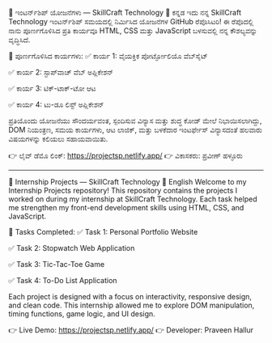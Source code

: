 📁 ಇಂಟರ್ನ್‌ಶಿಪ್ ಯೋಜನೆಗಳು — SkillCraft Technology
🚀 ಕನ್ನಡ
ಇದು ನನ್ನ SkillCraft Technology ಇಂಟರ್ನ್‌ಶಿಪ್ ಸಮಯದಲ್ಲಿ ನಿರ್ಮಿಸಿದ ಯೋಜನೆಗಳ GitHub ರೆಪೊಸಿಟರಿ!
ಈ ರೆಪೊದಲ್ಲಿ ನಾನು ಪೂರ್ಣಗೊಳಿಸಿದ ಪ್ರತಿ ಕಾರ್ಯವೂ HTML, CSS ಮತ್ತು JavaScript ಬಳಸುವಲ್ಲಿ ನನ್ನ ಕೌಶಲ್ಯವನ್ನು ವೃದ್ಧಿಸಿದೆ.

📌 ಪೂರ್ಣಗೊಳಿಸಿದ ಕಾರ್ಯಗಳು:
✅ ಕಾರ್ಯ 1: ವೈಯಕ್ತಿಕ ಪೋರ್ಟ್ಫೋಲಿಯೊ ವೆಬ್‌ಸೈಟ್

✅ ಕಾರ್ಯ 2: ಸ್ಟಾಪ್‌ವಾಚ್ ವೆಬ್ ಅಪ್ಲಿಕೇಶನ್

✅ ಕಾರ್ಯ 3: ಟಿಕ್-ಟಾಕ್-ಟೋ ಆಟ

✅ ಕಾರ್ಯ 4: ಟು-ಡೂ ಲಿಸ್ಟ್ ಅಪ್ಲಿಕೇಶನ್

ಪ್ರತಿಯೊಂದು ಯೋಜನೆಯು ಸೌಂದರ್ಯವಂತ, ಸ್ಪಂದಿಸುವ ವಿನ್ಯಾಸ ಮತ್ತು ಶುದ್ಧ ಕೋಡ್‌ ಮೇಲೆ ನಿಭಾಯಿಸಲಾಗಿದ್ದು, DOM ನಿಯಂತ್ರಣ, ಸಮಯ ಕಾರ್ಯಗಳು, ಆಟ ಲಾಜಿಕ್, ಮತ್ತು ಬಳಕೆದಾರ ಇಂಟರ್ಫೇಸ್ ವಿನ್ಯಾಸದಂತೆ ಹಲವಾರು ವಿಷಯಗಳನ್ನು ಕಲಿಯಲು ಸಹಾಯವಾಯಿತು.

👉 ಲೈವ್ ಡೆಮೊ ಲಿಂಕ್: https://projectsp.netlify.app/
👉 ವಿಕಾಸಕರು: ಪ್ರವೀಣ್ ಹಳ್ಳೂರು

____________________________________________________________________________________________________________________________________________________________________



📁 Internship Projects — SkillCraft Technology
🚀 English
Welcome to my Internship Projects repository!
This repository contains the projects I worked on during my internship at SkillCraft Technology. Each task helped me strengthen my front-end development skills using HTML, CSS, and JavaScript.

📌 Tasks Completed:
✅ Task 1: Personal Portfolio Website

✅ Task 2: Stopwatch Web Application

✅ Task 3: Tic-Tac-Toe Game

✅ Task 4: To-Do List Application

Each project is designed with a focus on interactivity, responsive design, and clean code.
This internship allowed me to explore DOM manipulation, timing functions, game logic, and UI design.

👉 Live Demo: https://projectsp.netlify.app/
👉 Developer: Praveen Hallur

